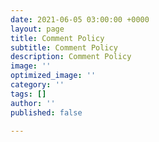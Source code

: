 ```yaml
---
date: 2021-06-05 03:00:00 +0000
layout: page
title: Comment Policy
subtitle: Comment Policy
description: Comment Policy
image: ''
optimized_image: ''
category: ''
tags: []
author: ''
published: false

---
```

